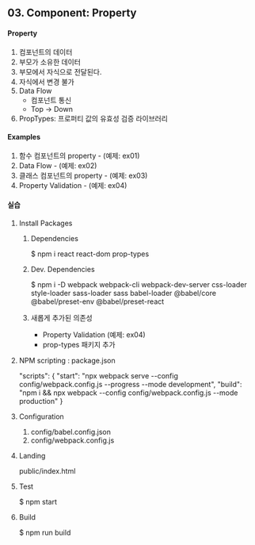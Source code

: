 ## 03. Component: Property

#### Property
1. 컴포넌트의 데이터
2. 부모가 소유한 데이터 
3. 부모에서 자식으로 전달된다.
4. 자식에서 변경 불가
5. Data Flow
    - 컴포넌트 통신
    - Top -> Down
6. PropTypes: 프로퍼티 값의 유효성 검증 라이브러리


#### Examples
1. 함수 컴포넌트의 property - (예제: ex01)
2. Data Flow - (예제: ex02)
3. 클래스 컴포넌트의 property - (예제: ex03)
4. Property Validation - (예제: ex04)
   

#### 실습
1. Install Packages
   
   1) Dependencies

        $ npm i react react-dom prop-types

   2) Dev. Dependencies
   
        $ npm i -D webpack webpack-cli webpack-dev-server css-loader style-loader sass-loader sass babel-loader @babel/core @babel/preset-env @babel/preset-react

   3) 새롭게 추가된 의존성
        - Property Validation (예제: ex04)
        - prop-types 패키지 추가


2. NPM scripting : package.json

    "scripts": {
        "start": "npx webpack serve --config config/webpack.config.js --progress --mode development",
        "build": "npm i && npx webpack --config config/webpack.config.js --mode production"
    } 


3. Configuration

    1) config/babel.config.json
    2) config/webpack.config.js


4. Landing

    public/index.html


5. Test

    $ npm start


6. Build

    $ npm run build